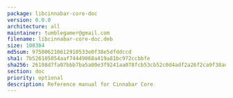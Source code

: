 ```yaml
---
package: libcinnabar-core-doc
version: 0.0.0
architecture: all
maintainer: tumblegamer@gmail.com
filename: libcinnabar-core-doc.deb
size: 108384
md5sum: 975006210612910533e0f38e5dfddccd
sha1: 7b526105054aaf74449068a419a81bc972ccbbfe
sha256: 26108d7fa07bbb7ba5a00e3f9241aa078fcb53cb52c0d4adf2a26f2ca9f38adf
section: doc
priority: optional
description: Reference manual for Cinnabar Core
---
```

